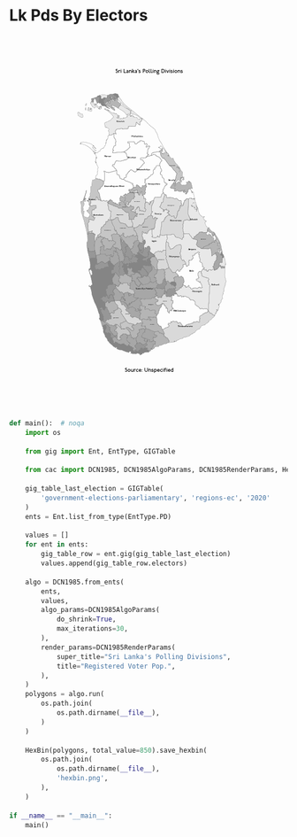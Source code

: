 # Lk Pds By Electors

<p  align="center">
    <img src="https://raw.githubusercontent.com/nuuuwan/continuous_area_cartograms/main/examples/lk_pds_by_electors/animated.gif" alt="alt" />
</p>

```python
def main():  # noqa
    import os

    from gig import Ent, EntType, GIGTable

    from cac import DCN1985, DCN1985AlgoParams, DCN1985RenderParams, HexBin

    gig_table_last_election = GIGTable(
        'government-elections-parliamentary', 'regions-ec', '2020'
    )
    ents = Ent.list_from_type(EntType.PD)

    values = []
    for ent in ents:
        gig_table_row = ent.gig(gig_table_last_election)
        values.append(gig_table_row.electors)

    algo = DCN1985.from_ents(
        ents,
        values,
        algo_params=DCN1985AlgoParams(
            do_shrink=True,
            max_iterations=30,
        ),
        render_params=DCN1985RenderParams(
            super_title="Sri Lanka's Polling Divisions",
            title="Registered Voter Pop.",
        ),
    )
    polygons = algo.run(
        os.path.join(
            os.path.dirname(__file__),
        )
    )

    HexBin(polygons, total_value=850).save_hexbin(
        os.path.join(
            os.path.dirname(__file__),
            'hexbin.png',
        ),
    )

if __name__ == "__main__":
    main()

```
